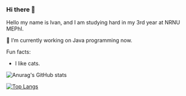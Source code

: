### Hi there 👋

Hello my name is Ivan, and I am studying hard in my 3rd year at NRNU MEPhI.

🔭 I’m currently working on Java programming now.

Fun facts:
- I like cats.

![Anurag's GitHub stats](https://github-readme-stats.vercel.app/api?username=CtrAtlDel&hide=stars,prs)

[![Top Langs](https://github-readme-stats.vercel.app/api/top-langs/?username=CtrAtlDel)](https://github.com/anuraghazra/github-readme-stats)
<!--
**CtrAtlDel/CtrAtlDel** is a ✨ _special_ ✨ repository because its `README.md` (this file) appears on your GitHub profile.

Here are some ideas to get you started:

- 🔭 I’m currently working on ...
- 🌱 I’m currently learning ...
- 👯 I’m looking to collaborate on ...
- 🤔 I’m looking for help with ...
- 💬 Ask me about ...
- 📫 How to reach me: ...
- 😄 Pronouns: ...
- ⚡ Fun fact: ...
-->
